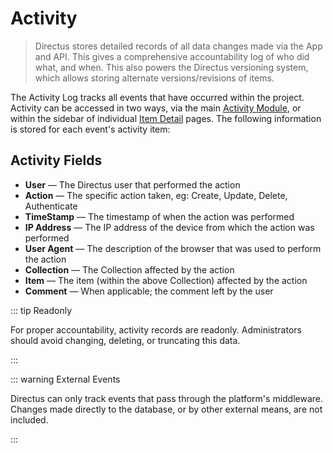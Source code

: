 # Activity

> Directus stores detailed records of all data changes made via the App and API. This gives a comprehensive
> accountability log of who did what, and when. This also powers the Directus versioning system, which allows storing
> alternate versions/revisions of items.

The Activity Log tracks all events that have occurred within the project. Activity can be accessed in two ways, via the
main [Activity Module](/concepts/application/#activity-log), or within the sidebar of individual
[Item Detail](/concepts/application/#item-detail) pages. The following information is stored for each event's activity
item:

## Activity Fields

- **User** — The Directus user that performed the action
- **Action** — The specific action taken, eg: Create, Update, Delete, Authenticate
- **TimeStamp** — The timestamp of when the action was performed
- **IP Address** — The IP address of the device from which the action was performed
- **User Agent** — The description of the browser that was used to perform the action
- **Collection** — The Collection affected by the action
- **Item** — The item (within the above Collection) affected by the action
- **Comment** — When applicable; the comment left by the user

::: tip Readonly

For proper accountability, activity records are readonly. Administrators should avoid changing, deleting, or truncating
this data.

:::

::: warning External Events

Directus can only track events that pass through the platform's middleware. Changes made directly to the database, or by
other external means, are not included.

:::
